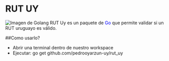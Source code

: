 # RUT UY
![Imagen de Golang](https://miro.medium.com/v2/resize:fit:1400/1*3LJm0IAOHv7fOJuzdDEqFw.png)
RUT Uy es un paquete de <span style='color: blue'>Go</span> que permite validar si un RUT uruguayo es válido.

##Como usarlo?
- Abrir una terminal dentro de nuestro workspace
- Ejecutar: go get github.com/pedrooyarzun-uy/rut_uy
  
